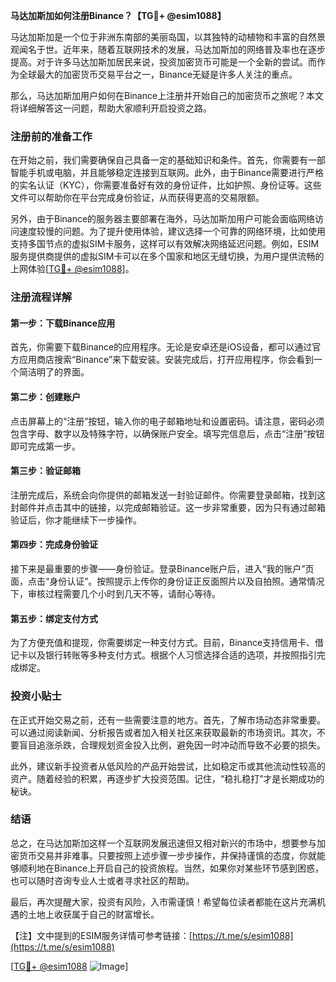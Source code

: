 **马达加斯加如何注册Binance？【TG💪+ @esim1088】**

马达加斯加是一个位于非洲东南部的美丽岛国，以其独特的动植物和丰富的自然景观闻名于世。近年来，随着互联网技术的发展，马达加斯加的网络普及率也在逐步提高。对于许多马达加斯加居民来说，投资加密货币可能是一个全新的尝试。而作为全球最大的加密货币交易平台之一，Binance无疑是许多人关注的重点。

那么，马达加斯加用户如何在Binance上注册并开始自己的加密货币之旅呢？本文将详细解答这一问题，帮助大家顺利开启投资之路。

### 注册前的准备工作

在开始之前，我们需要确保自己具备一定的基础知识和条件。首先，你需要有一部智能手机或电脑，并且能够稳定连接到互联网。此外，由于Binance需要进行严格的实名认证（KYC），你需要准备好有效的身份证件，比如护照、身份证等。这些文件可以帮助你在平台完成身份验证，从而获得更高的交易限额。

另外，由于Binance的服务器主要部署在海外，马达加斯加用户可能会面临网络访问速度较慢的问题。为了提升使用体验，建议选择一个可靠的网络环境，比如使用支持多国节点的虚拟SIM卡服务，这样可以有效解决网络延迟问题。例如，ESIM服务提供商提供的虚拟SIM卡可以在多个国家和地区无缝切换，为用户提供流畅的上网体验[[TG💪+ @esim1088](https://t.me/s/esim1088)]。

### 注册流程详解

#### 第一步：下载Binance应用

首先，你需要下载Binance的应用程序。无论是安卓还是iOS设备，都可以通过官方应用商店搜索“Binance”来下载安装。安装完成后，打开应用程序，你会看到一个简洁明了的界面。

#### 第二步：创建账户

点击屏幕上的“注册”按钮，输入你的电子邮箱地址和设置密码。请注意，密码必须包含字母、数字以及特殊字符，以确保账户安全。填写完信息后，点击“注册”按钮即可完成第一步。

#### 第三步：验证邮箱

注册完成后，系统会向你提供的邮箱发送一封验证邮件。你需要登录邮箱，找到这封邮件并点击其中的链接，以完成邮箱验证。这一步非常重要，因为只有通过邮箱验证后，你才能继续下一步操作。

#### 第四步：完成身份验证

接下来是最重要的步骤——身份验证。登录Binance账户后，进入“我的账户”页面，点击“身份认证”。按照提示上传你的身份证正反面照片以及自拍照。通常情况下，审核过程需要几个小时到几天不等，请耐心等待。

#### 第五步：绑定支付方式

为了方便充值和提现，你需要绑定一种支付方式。目前，Binance支持信用卡、借记卡以及银行转账等多种支付方式。根据个人习惯选择合适的选项，并按照指引完成绑定。

### 投资小贴士

在正式开始交易之前，还有一些需要注意的地方。首先，了解市场动态非常重要。可以通过阅读新闻、分析报告或者加入相关社区来获取最新的市场资讯。其次，不要盲目追涨杀跌，合理规划资金投入比例，避免因一时冲动而导致不必要的损失。

此外，建议新手投资者从低风险的产品开始尝试，比如稳定币或其他流动性较高的资产。随着经验的积累，再逐步扩大投资范围。记住，“稳扎稳打”才是长期成功的秘诀。

### 结语

总之，在马达加斯加这样一个互联网发展迅速但又相对新兴的市场中，想要参与加密货币交易并非难事。只要按照上述步骤一步步操作，并保持谨慎的态度，你就能够顺利地在Binance上开启自己的投资旅程。当然，如果你对某些环节感到困惑，也可以随时咨询专业人士或者寻求社区的帮助。

最后，再次提醒大家，投资有风险，入市需谨慎！希望每位读者都能在这片充满机遇的土地上收获属于自己的财富增长。

【注】文中提到的ESIM服务详情可参考链接：[https://t.me/s/esim1088](https://t.me/s/esim1088)

[[TG💪+ @esim1088](https://t.me/s/esim1088) ![Image](https://i.postimg.cc/4NQfJmqS/Snipaste-2025-05-13-00-14-12.png)]